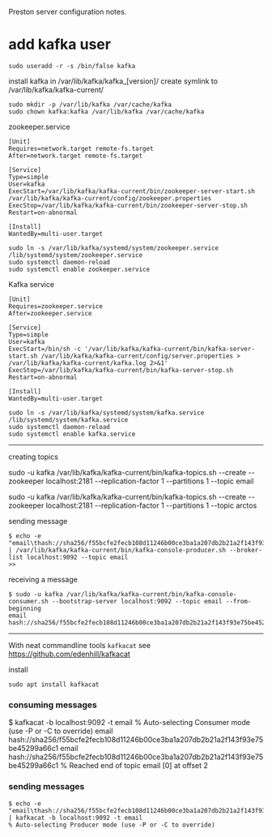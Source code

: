 Preston server configuration notes.



# add kafka user
```
sudo useradd -r -s /bin/false kafka
```

install kafka in /var/lib/kafka/kafka_[version]/
create symlink to /var/lib/kafka/kafka-current/



```
sudo mkdir -p /var/lib/kafka /var/cache/kafka
sudo chown kafka:kafka /var/lib/kafka /var/cache/kafka
```


zookeeper.service
```
[Unit]
Requires=network.target remote-fs.target
After=network.target remote-fs.target

[Service]
Type=simple
User=kafka
ExecStart=/var/lib/kafka/kafka-current/bin/zookeeper-server-start.sh /var/lib/kafka/kafka-current/config/zookeeper.properties
ExecStop=/var/lib/kafka/kafka-current/bin/zookeeper-server-stop.sh
Restart=on-abnormal

[Install]
WantedBy=multi-user.target
```


```
sudo ln -s /var/lib/kafka/systemd/system/zookeeper.service /lib/systemd/system/zookeeper.service
sudo systemctl daemon-reload
sudo systemctl enable zookeeper.service
```

Kafka service
```
[Unit]
Requires=zookeeper.service
After=zookeeper.service

[Service]
Type=simple
User=kafka
ExecStart=/bin/sh -c '/var/lib/kafka/kafka-current/bin/kafka-server-start.sh /var/lib/kafka/kafka-current/config/server.properties > /var/lib/kafka/kafka-current/kafka.log 2>&1'
ExecStop=/var/lib/kafka/kafka-current/bin/kafka-server-stop.sh
Restart=on-abnormal

[Install]
WantedBy=multi-user.target
```

```
sudo ln -s /var/lib/kafka/systemd/system/kafka.service /lib/systemd/system/kafka.service
sudo systemctl daemon-reload
sudo systemctl enable kafka.service
```

----
creating topics

sudo -u kafka /var/lib/kafka/kafka-current/bin/kafka-topics.sh --create --zookeeper localhost:2181 --replication-factor 1 --partitions 1 --topic email

sudo -u kafka /var/lib/kafka/kafka-current/bin/kafka-topics.sh --create --zookeeper localhost:2181 --replication-factor 1 --partitions 1 --topic arctos


sending message

```
$ echo -e "email\thash://sha256/f55bcfe2fecb108d11246b00ce3ba1a207db2b21a2f143f93e75be45299a66c1" | /var/lib/kafka/kafka-current/bin/kafka-console-producer.sh --broker-list localhost:9092 --topic email 
>>
```

receiving a message

```
$ sudo -u kafka /var/lib/kafka/kafka-current/bin/kafka-console-consumer.sh --bootstrap-server localhost:9092 --topic email --from-beginning
email	hash://sha256/f55bcfe2fecb108d11246b00ce3ba1a207db2b21a2f143f93e75be45299a66c1
```


---- 

With neat commandline tools ```kafkacat```
see https://github.com/edenhill/kafkacat

install
```
sudo apt install kafkacat
```

### consuming messages
$ kafkacat -b localhost:9092 -t email
% Auto-selecting Consumer mode (use -P or -C to override)
email	hash://sha256/f55bcfe2fecb108d11246b00ce3ba1a207db2b21a2f143f93e75be45299a66c1
email	hash://sha256/f55bcfe2fecb108d11246b00ce3ba1a207db2b21a2f143f93e75be45299a66c1
% Reached end of topic email [0] at offset 2


### sending messages
```
$ echo -e "email\thash://sha256/f55bcfe2fecb108d11246b00ce3ba1a207db2b21a2f143f93e75be45299a66c1" | kafkacat -b localhost:9092 -t email
% Auto-selecting Producer mode (use -P or -C to override)
```
